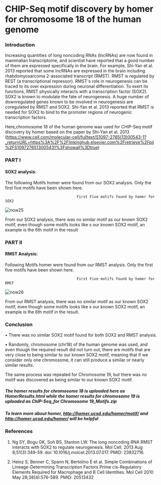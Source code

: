 # CHIP-Seq motif discovery by homer for chromosome 18 of the human genome 

### Introduction

Increasing quantities of long noncoding RNAs (lncRNAs) are now found in mammalian transcriptome, and scientist have reported that a good number of them are expressed specifically in the brain. For example, Shi-Yan et al. 2013 reported that some lncRNAs are expressed in the brain including rhabdomyosarcoma 2-associated transcript (RMST). RMST is regulated by REST (a transcriptional repressor). RMST's role in neurogenesis can be traced to its over expression during neuronal differentiation. To exert its functions, RMST physically interacts with a transcription factor (SOX2). SOX2 is known to modulate the fate of neurogenesis. A huge number of downregulated genes known to be involved in neurogenesis are coregulated by RMST and SOX2. Shi-Yan et al. 2013 reported that RMST is needed for SOX2 to bind to the promoter regions of neurogenic transcription factors. 

Here,chromosome 18 of the human genome was used for CHIP-Seq motif discovery by homer based on the paper by Shi-Yan et al. 2013 (https://www.cell.com/molecular-cell/fulltext/S1097-2765(13)00543-1?_returnURL=https%3A%2F%2Flinkinghub.elsevier.com%2Fretrieve%2Fpii%2FS1097276513005431%3Fshowall%3Dtrue)


### PART I

#### SOX2 analysis:

The following Motifs homer were found from our SOX2 analysis. Only the first five motifs have been shown here.

                                     First Five motifs found by homer for SOX2

![now25](https://user-images.githubusercontent.com/58364462/208830191-5eb5c663-d6e4-4c0f-a9a0-8561a670fb1a.png)

From our SOX2 analysis, there was no similar motif as our known SOX2 motif, even though some motifs looks like s our known SOX2 motif, an example is the 6th motif in the result

### PART II

#### RMST Analysis:

Following Motifs homer were found from our RMST analysis. Only the first five motifs have been shown here.

                                     First Five motifs found by homer for  RMST
                                    
![now26](https://user-images.githubusercontent.com/58364462/208831058-f40adbce-5996-49f1-8fef-edc4a260a039.png)

From our RMST analysis, there was no similar motif as our known SOX2 motif, even though some motifs looks like s our known SOX2 motif, an example is the 6th motif in the result.

### Conclusion

• There was no similar SOX2 motif found for both SOX2 and RMST analysis.

• Randomly, chromosome (chr18) of the human genome was used, and even though the required result did not turn out, there are motifs that are very close to being similar to our known SOX2 motif, meaning that if we consider only one chromosome, it can still produce a similar or nearly similar results. 


The same process was repeated for Chromosome 19, but there was no motif was discovered as being similar to our known SOX2 motif. 


##### The homer results for chromosome 18 is uploaded here as HomerResults.html  while the homer results for chromosome 19 is uploaded as ChIP-Seq_for Chromosome 19_Motifs.zip


##### To learn more about homer, http://homer.ucsd.edu/homer/motif/ and http://homer.ucsd.edu/homer/ will be helpful


### References

1. Ng SY, Bogu GK, Soh BS, Stanton LW. The long noncoding RNA RMST interacts with SOX2 to regulate neurogenesis. Mol Cell. 2013 Aug 8;51(3):349-59. doi: 10.1016/j.molcel.2013.07.017. PMID: 23932716.

2. Heinz S, Benner C, Spann N, Bertolino E et al. Simple Combinations of Lineage-Determining Transcription Factors Prime cis-Regulatory Elements Required for Macrophage and B Cell Identities. Mol Cell 2010 May 28;38(4):576-589. PMID: 20513432


